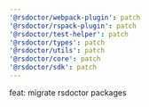 ```yaml
---
'@rsdoctor/webpack-plugin': patch
'@rsdoctor/rspack-plugin': patch
'@rsdoctor/test-helper': patch
'@rsdoctor/types': patch
'@rsdoctor/utils': patch
'@rsdoctor/core': patch
'@rsdoctor/sdk': patch
---
```


feat: migrate rsdoctor packages
